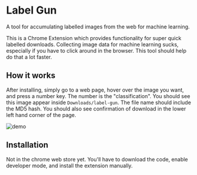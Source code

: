 Label Gun
================

A tool for accumulating labelled images from the web for machine learning.

This is a Chrome Extension which provides functionality for super quick labelled downloads.
Collecting image data for machine learning sucks, especially if you have to click around in the browser.
This tool should help do that a lot faster.

## How it works

After installing, simply go to a web page, hover over the image you want, and press a number key.
The number is the "classification".
You should see this image appear inside `Downloads/label-gun`.
The file name should include the MD5 hash.
You should also see confirmation of download in the lower left hand corner of the page.

![demo](images/demo.gif)

## Installation

Not in the chrome web store yet. You'll have to download the code, enable developer mode, and install the extension manually.

